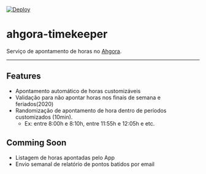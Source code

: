 [![Deploy](https://www.herokucdn.com/deploy/button.png)](https://heroku.com/deploy?template=https://github.com/brunojoenk/ahgora-timekeeper/tree/master)

# ahgora-timekeeper

Serviço de apontamento de horas no [Ahgora](https://www.ahgora.com.br/).

---

## Features
- Apontamento automático de horas customizáveis
- Validação para não apontar horas nos finais de semana e feriados(2020)
- Randomização de apontamento de hora dentro de períodos customizados (10min).
  - Ex: entre 8:00h e 8:10h, entre 11:55h e 12:05h e etc.

## Comming Soon
- Listagem de horas apontadas pelo App
- Envio semanal de relatório de pontos batidos por email